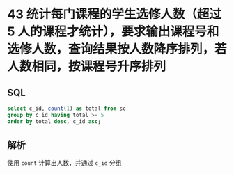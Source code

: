 # 43 统计每门课程的学生选修人数（超过 5 人的课程才统计），要求输出课程号和选修人数，查询结果按人数降序排列，若人数相同，按课程号升序排列

## SQL

```sql
select c_id, count(1) as total from sc
group by c_id having total >= 5
order by total desc, c_id asc;
```

## 解析

使用 `count` 计算出人数，并通过 `c_id` 分组
